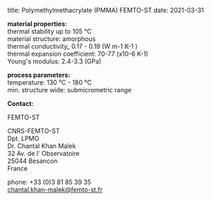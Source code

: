title: Polymethylmethacrylate (PMMA) FEMTO-ST
date: 2021-03-31

__material properties:__  
thermal stability up to	105 °C  
material structure:	amorphous  
thermal conductivity_	0.17 - 0.19 (W m-1 K-1 )  
thermal expansion coefficient:	70-77 (x10-6 K-1)  
Young's modulus: 	2.4-3.3 (GPa)  


	
__process parameters:__  	
temperature:	130 °C - 180 °C  	
min. structure wide:	submicrometric range
<!--break-->
__Contact:__

FEMTO-ST

CNRS-FEMTO-ST  
Dpt. LPMO  
Dr. Chantal Khan Malek  
32 Av. de l' Observatoire  
25044 Besancon  
France  

phone: +33 (0)3 81 85 39 35  
chantal.khan-malek@femto-st.fr